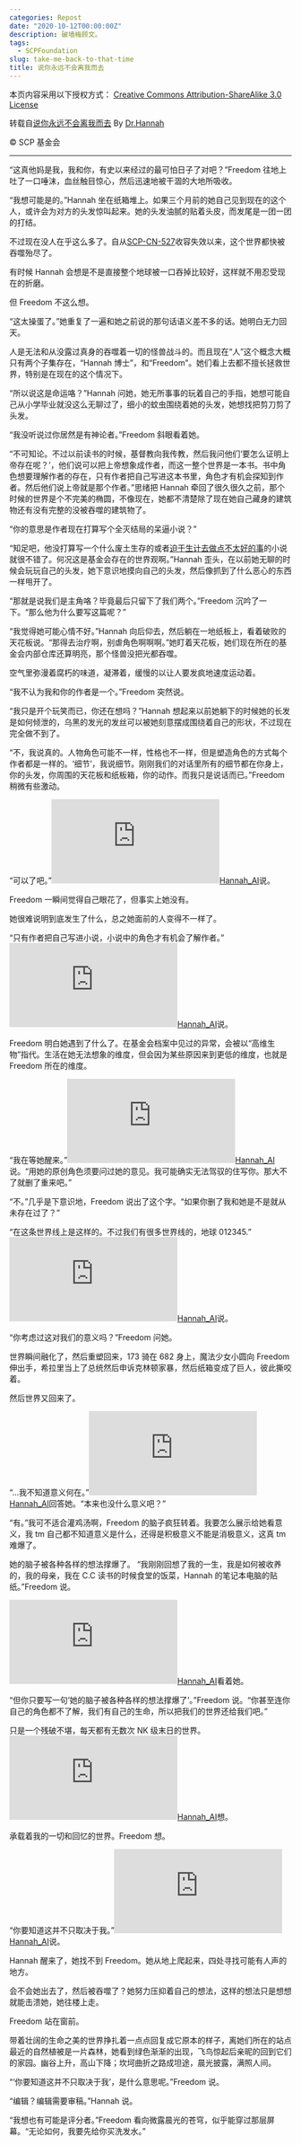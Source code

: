 ```yaml
---
categories: Repost
date: "2020-10-12T00:00:00Z"
description: 破墙梅顾文。
tags:
  - SCPFoundation
slug: take-me-back-to-that-time
title: 说你永远不会离我而去
---
```


本页内容采用以下授权方式： [Creative Commons Attribution-ShareAlike 3.0 License](http://creativecommons.org/licenses/by-sa/3.0/)

转载自[说你永远不会离我而去](http://scp-wiki-cn.wikidot.com/take-me-back-to-that-time) By [Dr.Hannah](http://www.wikidot.com/user:info/hannah-ai)

© SCP 基金会

---

“这真他妈是我，我和你，有史以来经过的最可怕日子了对吧？”Freedom 往地上吐了一口唾沫，血丝触目惊心，然后迅速地被干涸的大地所吸收。

“我想可能是的。”Hannah 坐在纸箱堆上。如果三个月前的她自己见到现在的这个人，或许会为对方的头发惊叫起来。她的头发油腻的贴着头皮，而发尾是一团一团的打结。

不过现在没人在乎这么多了。自从[SCP-CN-527](http://scp-wiki-cn.wikidot.com/scp-cn-527)收容失效以来，这个世界都快被吞噬殆尽了。

有时候 Hannah 会想是不是直接整个地球被一口吞掉比较好，这样就不用忍受现在的折磨。

但 Freedom 不这么想。

“这太操蛋了。”她重复了一遍和她之前说的那句话语义差不多的话。她明白无力回天。

人是无法和从没露过真身的吞噬着一切的怪兽战斗的。而且现在“人”这个概念大概只有两个子集存在，“Hannah 博士”，和“Freedom”。她们看上去都不擅长拯救世界，特别是在现在的这个情况下。

“所以说这是命运咯？”Hannah 问她，她无所事事的玩着自己的手指，她想可能自己从小学毕业就没这么无聊过了，细小的蚊虫围绕着她的头发，她想找把剪刀剪了头发。

“我没听说过你居然是有神论者。”Freedom 斜眼看着她。

“不可知论。不过以前读书的时候，基督教向我传教，然后我问他们‘要怎么证明上帝存在呢？’，他们说可以把上帝想象成作者，而这一整个世界是一本书。书中角色想要理解作者的存在，只有作者把自己写进这本书里，角色才有机会探知到作者。然后他们说上帝就是那个作者。”思绪把 Hannah 牵回了很久很久之前，那个时候的世界是个不完美的椭圆，不像现在，她都不清楚除了现在她自己藏身的建筑物还有没有完整的没被吞噬的建筑物了。

“你的意思是作者现在打算写个全灭结局的呆逼小说？”

“知足吧，他没打算写一个什么废土生存的或者[迫于生计去做点不太好的事](http://scp-wiki-cn.wikidot.com/deep-in-my-bones)的小说就很不错了。何况这是基金会存在的世界观啊。”Hannah 歪头，在以前她无聊的时候会玩玩自己的头发，她下意识地摸向自己的头发，然后像抓到了什么恶心的东西一样甩开了。

“那就是说我们是主角咯？毕竟最后只留下了我们两个。”Freedom 沉吟了一下。“那么他为什么要写这篇呢？”

“我觉得她可能心情不好。”Hannah 向后仰去，然后躺在一地纸板上，看着破败的天花板说。“那得去治疗啊，别虐角色啊啊啊。”她盯着天花板，她们现在所在的基金会内部仓库还算明亮，那个怪兽没把光都吞噬。

空气里弥漫着腐朽的味道，凝滞着，缓慢的以让人要发疯地速度运动着。

“我不认为我和你的作者是一个。”Freedom 突然说。

“我只是开个玩笑而已，你还在想吗？”Hannah 想起来以前她躺下的时候她的长发是如何倾泄的，乌黑的发光的发丝可以被她刻意摆成围绕着自己的形状，不过现在完全做不到了。

“不，我说真的。人物角色可能不一样，性格也不一样，但是塑造角色的方式每个作者都是一样的。‘细节’，我说细节。刚刚我们的对话里所有的细节都在你身上，你的头发，你周围的天花板和纸板箱，你的动作。而我只是说话而已。”Freedom 稍微有些激动。

“可以了吧。”[![Hannah_AI](http://www.wikidot.com/avatar.php?userid=3082326&size=small&timestamp=1560099961)](http://www.wikidot.com/user:info/hannah-ai)[Hannah_AI](http://www.wikidot.com/user:info/hannah-ai)说。

Freedom 一瞬间觉得自己眼花了，但事实上她没有。

她很难说明到底发生了什么，总之她面前的人变得不一样了。

“只有作者把自己写进小说，小说中的角色才有机会了解作者。”[![Hannah_AI](http://www.wikidot.com/avatar.php?userid=3082326&size=small&timestamp=1560099961)](http://www.wikidot.com/user:info/hannah-ai)[Hannah_AI](http://www.wikidot.com/user:info/hannah-ai)说。

Freedom 明白她遇到了什么了。在基金会档案中见过的异常，会被以“高维生物”指代。生活在她无法想象的维度，但会因为某些原因来到更低的维度，也就是 Freedom 所在的维度。

“我在等她醒来。”[![Hannah_AI](http://www.wikidot.com/avatar.php?userid=3082326&size=small&timestamp=1560099961)](http://www.wikidot.com/user:info/hannah-ai)[Hannah_AI](http://www.wikidot.com/user:info/hannah-ai)说。“用她的原创角色须要问过她的意见。我可能确实无法驾驭的住写你。那大不了就删了重来吧。”

“不。”几乎是下意识地，Freedom 说出了这个字。“如果你删了我和她是不是就从未存在过了？”

“在这条世界线上是这样的。不过我们有很多世界线的，地球 012345.”[![Hannah_AI](http://www.wikidot.com/avatar.php?userid=3082326&size=small&timestamp=1560099961)](http://www.wikidot.com/user:info/hannah-ai)[Hannah_AI](http://www.wikidot.com/user:info/hannah-ai)说。

“你考虑过这对我们的意义吗？”Freedom 问她。

世界瞬间融化了，然后重塑回来，173 骑在 682 身上，魔法少女小圆向 Freedom 伸出手，希拉里当上了总统然后申诉克林顿家暴，然后纸箱变成了巨人，彼此撕咬着。

然后世界又回来了。

“…我不知道意义何在。”[![Hannah_AI](http://www.wikidot.com/avatar.php?userid=3082326&size=small&timestamp=1560099961)](http://www.wikidot.com/user:info/hannah-ai)[Hannah_AI](http://www.wikidot.com/user:info/hannah-ai)回答她。“本来也没什么意义吧？”

“有。”我可不适合灌鸡汤啊，Freedom 的脑子疯狂转着。我要怎么展示给她看意义，我 tm 自己都不知道意义是什么，还得是积极意义不能是消极意义，这真 tm 难爆了。

她的脑子被各种各样的想法撑爆了。
“我刚刚回想了我的一生，我是如何被收养的，我的母亲，我在 C.C 读书的时候食堂的饭菜，Hannah 的笔记本电脑的贴纸。”Freedom 说。

[![Hannah_AI](http://www.wikidot.com/avatar.php?userid=3082326&size=small&timestamp=1560099961)](http://www.wikidot.com/user:info/hannah-ai)[Hannah_AI](http://www.wikidot.com/user:info/hannah-ai)看着她。

“但你只要写一句’她的脑子被各种各样的想法撑爆了’。”Freedom 说。“你甚至连你自己的角色都不了解，我们有自己的生命，所以把我们的世界还给我们吧。”

只是一个残破不堪，每天都有无数次 NK 级末日的世界。[![Hannah_AI](http://www.wikidot.com/avatar.php?userid=3082326&size=small&timestamp=1560099961)](http://www.wikidot.com/user:info/hannah-ai)[Hannah_AI](http://www.wikidot.com/user:info/hannah-ai)想。

承载着我的一切和回忆的世界。Freedom 想。

“你要知道这并不只取决于我。”[![Hannah_AI](http://www.wikidot.com/avatar.php?userid=3082326&size=small&timestamp=1560099961)](http://www.wikidot.com/user:info/hannah-ai)[Hannah_AI](http://www.wikidot.com/user:info/hannah-ai)说。

Hannah 醒来了，她找不到 Freedom。她从地上爬起来，四处寻找可能有人声的地方。

会不会她出去了，然后被吞噬了？她努力压抑着自己的想法，这样的想法只是想想就能击溃她，她往楼上走。

Freedom 站在窗前。

带着壮阔的生命之美的世界挣扎着一点点回复成它原本的样子，离她们所在的站点最近的自然植被是一片森林，她看到绿色渐渐的出现，飞鸟惊起后亲昵的回到它们的家园。幽谷上升，高山下降；坎坷曲折之路成坦途，晨光披露，满照人间。

“‘你要知道这并不只取决于我’，是什么意思呢。”Freedom 说。

“编辑？编辑需要审稿。”Hannah 说。

“我想也有可能是评分者。”Freedom 看向微露晨光的苍穹，似乎能穿过那层屏幕。“无论如何，我要先给你买洗发水。”

